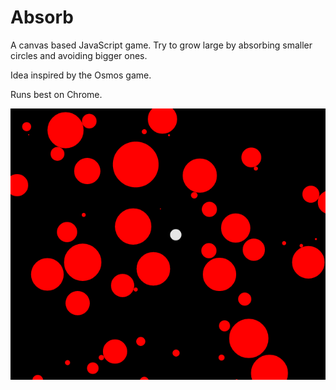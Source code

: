 Absorb
======

A canvas based JavaScript game. Try to grow large by absorbing smaller circles and avoiding bigger ones.

Idea inspired by the Osmos game.

Runs best on Chrome.

![absorb game](/absorbScreenshot.png)
